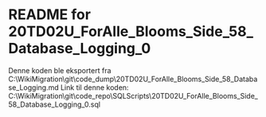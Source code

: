# README for 20TD02U_ForAlle_Blooms_Side_58_Database_Logging_0
Denne koden ble eksportert fra C:\WikiMigration\git\code_dump\20TD02U_ForAlle_Blooms_Side_58_Database_Logging.md
Link til denne koden: C:\WikiMigration\git\code_repo\SQLScripts\20TD02U_ForAlle_Blooms_Side_58_Database_Logging_0.sql
